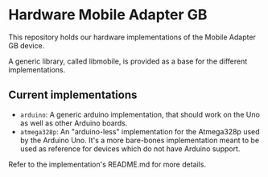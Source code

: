 Hardware Mobile Adapter GB
==========================

This repository holds our hardware implementations of the Mobile Adapter GB device.

A generic library, called libmobile, is provided as a base for the different implementations.

Current implementations
-----------------------

- `arduino`: A generic arduino implementation, that should work on the Uno as well as other Arduino boards.
- `atmega328p`: An "arduino-less" implementation for the Atmega328p used by the Arduino Uno. It's a more bare-bones implementation meant to be used as reference for devices which do not have Arduino support.

Refer to the implementation's README.md for more details.
